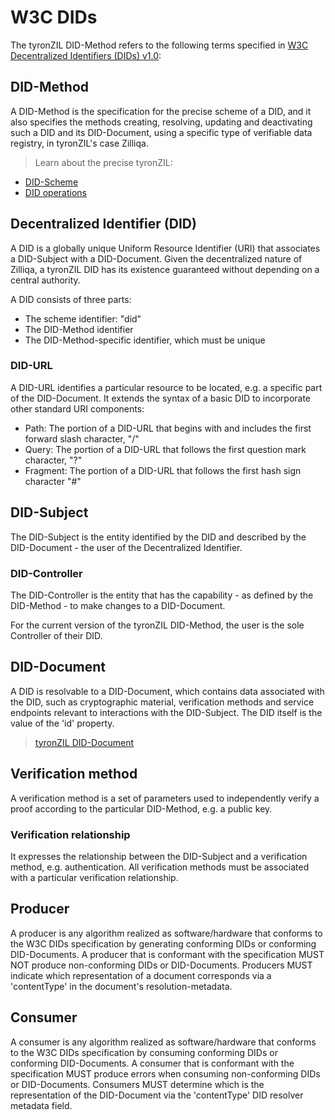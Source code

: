 # W3C DIDs

The tyronZIL DID-Method refers to the following terms specified in [W3C Decentralized Identifiers (DIDs) v1.0](https://w3c.github.io/did-core/):

## DID-Method

A DID-Method is the specification for the precise scheme of a DID, and it also specifies the methods creating, resolving, updating and deactivating such a DID and its DID-Document, using a specific type of verifiable data registry, in tyronZIL's case Zilliqa.

> Learn about the precise tyronZIL:  
- [DID-Scheme](./scheme/did-scheme.md)  
- [DID operations](./operations/tyronZIL-operations.md)

## Decentralized Identifier (DID)

A DID is a globally unique Uniform Resource Identifier (URI) that associates a DID-Subject with a DID-Document. Given the decentralized nature of Zilliqa, a tyronZIL DID has its existence guaranteed without depending on a central authority.

A DID consists of three parts:

- The scheme identifier: "did"
- The DID-Method identifier
- The DID-Method-specific identifier, which must be unique

### DID-URL

A DID-URL identifies a particular resource to be located, e.g. a specific part of the DID-Document. It extends the syntax of a basic DID to incorporate other standard URI components:

- Path: The portion of a DID-URL that begins with and includes the first forward slash character, "/"
- Query: The portion of a DID-URL that follows the first question mark character, "?"
- Fragment: The portion of a DID-URL that follows the first hash sign character "#"

## DID-Subject

The DID-Subject is the entity identified by the DID and described by the DID-Document - the user of the Decentralized Identifier.

### DID-Controller

The DID-Controller is the entity that has the capability - as defined by the DID-Method - to make changes to a DID-Document.

For the current version of the tyronZIL DID-Method, the user is the sole Controller of their DID.

## DID-Document

A DID is resolvable to a DID-Document, which contains data associated with the DID, such as cryptographic material, verification methods and service endpoints relevant to interactions with the DID-Subject. The DID itself is the value of the 'id' property.

> [tyronZIL DID-Document](./did-document.md)

## Verification method

A verification method is a set of parameters used to independently verify a proof according to the particular DID-Method, e.g. a public key.

### Verification relationship

It expresses the relationship between the DID-Subject and a verification method, e.g. authentication. All verification methods must be associated with a particular verification relationship.

## Producer

A producer is any algorithm realized as software/hardware that conforms to the W3C DIDs specification by generating conforming DIDs or conforming DID-Documents. A producer that is conformant with the specification MUST NOT produce non-conforming DIDs or DID-Documents. Producers MUST indicate which representation of a document corresponds via a 'contentType' in the document's resolution-metadata.

## Consumer

A consumer is any algorithm realized as software/hardware that conforms to the W3C DIDs specification by consuming conforming DIDs or conforming DID-Documents. A consumer that is conformant with the specification MUST produce errors when consuming non-conforming DIDs or DID-Documents. Consumers MUST determine which is the representation of the DID-Document via the 'contentType' DID resolver metadata field.
